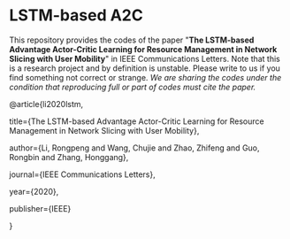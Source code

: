 # LSTM-based A2C
This repository provides the codes of the paper "**The LSTM-based Advantage Actor-Critic Learning for Resource Management in Network Slicing with User Mobility**" in IEEE Communications Letters. Note that this is a research project and by definition is unstable. Please write to us if you find something not correct or strange. 
*We are sharing the codes under the condition that reproducing full or part of codes must cite the paper.*

@article{li2020lstm,

  title={The LSTM-based Advantage Actor-Critic Learning for Resource Management in Network Slicing with User Mobility},
  
  author={Li, Rongpeng and Wang, Chujie and Zhao, Zhifeng and Guo, Rongbin and Zhang, Honggang},
  
  journal={IEEE Communications Letters},
  
  year={2020},
  
  publisher={IEEE}
  
}

